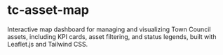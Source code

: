 # tc-asset-map
Interactive map dashboard for managing and visualizing Town Council assets, including KPI cards, asset filtering, and status legends, built with Leaflet.js and Tailwind CSS.
